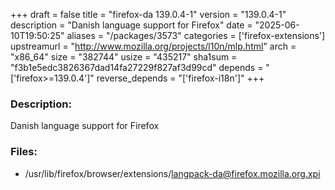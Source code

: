 +++
draft = false
title = "firefox-da 139.0.4-1"
version = "139.0.4-1"
description = "Danish language support for Firefox"
date = "2025-06-10T19:50:25"
aliases = "/packages/3573"
categories = ['firefox-extensions']
upstreamurl = "http://www.mozilla.org/projects/l10n/mlp.html"
arch = "x86_64"
size = "382744"
usize = "435217"
sha1sum = "f3b1e5edc3826367dad14fa27229f827af3d99cd"
depends = "['firefox>=139.0.4']"
reverse_depends = "['firefox-i18n']"
+++
### Description: 
Danish language support for Firefox

### Files: 
* /usr/lib/firefox/browser/extensions/langpack-da@firefox.mozilla.org.xpi
